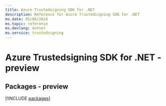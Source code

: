 ```yaml
---
title: Azure Trustedsigning SDK for .NET
description: Reference for Azure Trustedsigning SDK for .NET
ms.date: 05/08/2024
ms.topic: reference
ms.devlang: dotnet
ms.service: trustedsigning
---
```

# Azure Trustedsigning SDK for .NET - preview
## Packages - preview
[!INCLUDE [packages](trustedsigning-index.md)]